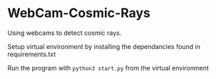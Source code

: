 # WebCam-Cosmic-Rays
Using webcams to detect cosmic rays.


Setup virtual environment by installing the dependancies found in requirements.txt

Run the program with `python3 start.py` from the virtual environment